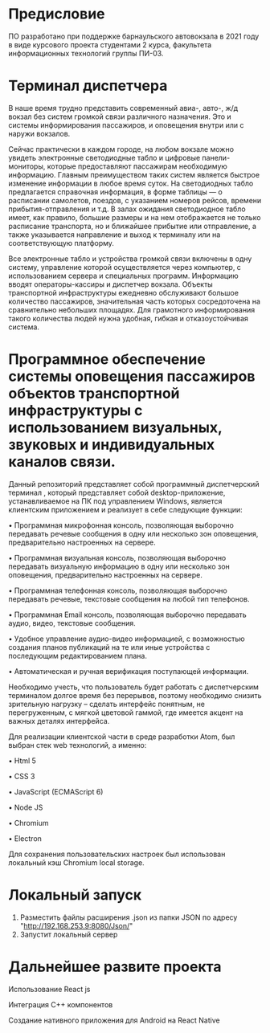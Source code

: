 # Предисловие
ПО разработано при поддержке барнаульского автовокзала в 2021 году в виде курсового проекта студентами 2 курса, факультета информационных технологий группы ПИ-03.
# Терминал диспетчера

В наше время трудно представить современный авиа-, авто-, ж/д вокзал без систем громкой связи различного назначения. Это и системы информирования пассажиров, и оповещения внутри или с наружи вокзалов.

Сейчас практически в каждом городе, на любом вокзале можно увидеть электронные светодиодные табло и цифровые панели-мониторы, которые предоставляют пассажирам необходимую информацию. Главным преимуществом таких систем является быстрое изменение информации в любое время суток. На светодиодных табло предлагается справочная информация, в форме таблицы — о расписании самолетов, поездов, с указанием номеров рейсов, времени прибытия-отправления и т.д. В залах ожидания светодиодное табло имеет, как правило, большие размеры и на нем отображается не только расписание транспорта, но и ближайшее прибытие или отправление, а также указывается направление и выход к терминалу или на соответствующую платформу.

Все электронные табло и устройства громкой связи включены в одну систему, управление которой осуществляется через компьютер, с использованием сервера и специальных программ. Информацию вводят операторы-кассиры и диспетчер вокзала.
Объекты транспортной инфраструктуры ежедневно обслуживают большое количество пассажиров, значительная часть которых сосредоточена на сравнительно небольших площадях. Для грамотного информирования такого количества людей нужна удобная, гибкая и отказоустойчивая система.

# Программное обеспечение системы оповещения пассажиров объектов транспортной инфраструктуры с использованием визуальных, звуковых и индивидуальных каналов связи.

Данный репозиторий представляет собой программный диспетчерский терминал , который представляет собой desktop-приложение, устанавливаемое на ПК под управлением Windows, является клиентским приложением и реализует в себе следующие функции:

•	Программная микрофонная консоль, позволяющая выборочно передавать речевые сообщения в одну или несколько зон оповещения, предварительно настроенных на сервере.

•	Программная визуальная консоль, позволяющая выборочно передавать визуальную информацию в одну или несколько зон оповещения, предварительно настроенных на сервере.

•	Программная телефонная консоль, позволяющая выборочно передавать речевые, текстовые сообщения на любой тип телефонов.

•	Программная Email консоль, позволяющая выборочно передавать аудио, видео, текстовые сообщения.

•	Удобное управление аудио-видео информацией, с возможностью создания планов публикаций на те или иные устройства с последующим редактированием плана.

•	Автоматическая и ручная верификация поступающей информации.

Необходимо учесть, что пользователь будет работать с диспетчерским терминалом долгое время без перерывов, поэтому необходимо снизить зрительную нагрузку – сделать интерфейс понятным, не перегруженным, с мягкой цветовой гаммой, где имеется акцент на важных деталях интерфейса.

Для реализации клиентской части в среде разработки Atom, был выбран стек web технологий, а именно:

•	Html 5

•	CSS 3

•	JavaScript (ECMAScript 6)

•	Node JS

•	Chromium

•	Electron

Для сохранения пользовательских настроек был использован локальный кэш Chromium local storage.
# Локальный запуск
1) Разместить файлы расширения .json из папки JSON по адресу "http://192.168.253.9:8080/Json/"
2) Запустит локальный сервер
# Дальнейшее развите проекта
Использование React js

Интеграция  С++ компонентов

Создание нативного приложения для Android на React Native
